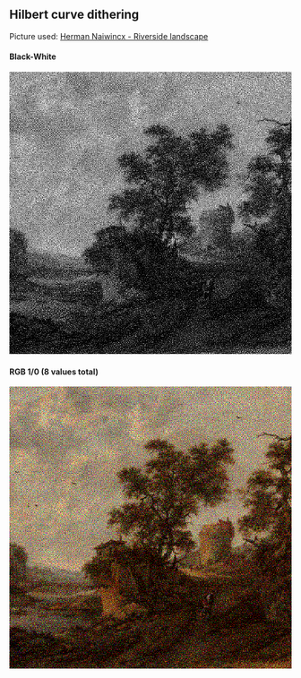 ## Hilbert curve dithering

Picture used: [Herman Naiwincx - Riverside landscape](http://cyfrowe.mnw.art.pl/dmuseion/docmetadata?id=36242)

#### Black-White
![](https://raw.githubusercontent.com/pracowniaPK/generative_art/master/img_out/hilbert/ls2_12960.png)

#### RGB 1/0 (8 values total)
![](https://raw.githubusercontent.com/pracowniaPK/generative_art/master/img_out/hilbert/ls2_12844.png)
